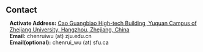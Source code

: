 <h1 id="contact"></h1>

<h2 style="margin: 50px 0px 10px;">Contact</h2>

<p style="padding-left: 10px;">
<strong>Activate Address:</strong> <a href="https://www.google.com/maps/place/%E6%9B%B9%E5%85%89%E5%BD%AA%E9%AB%98%E7%A7%91%E6%8A%80%E5%A4%A7%E6%A5%BC/@30.25905,120.1192621,17z/data=!3m1!4b1!4m6!3m5!1s0x344b62e7a20a515d:0x7616193ac333173b!8m2!3d30.25905!4d120.121837!16s%2Fg%2F1w0s9lfl?entry=ttu&g_ep=EgoyMDI0MTEwNi4wIKXMDSoASAFQAw%3D%3D">Cao Guangbiao High-tech Building, Yuquan Campus of Zhejiang University, Hangzhou, Zhejiang, China</a>
<br />
<strong>Email:</strong> <email> chenruiwu (at) zju.edu.cn</email>
<br />
<strong>Email(optional):</strong> <email> chenrui_wu (at) sfu.ca</email>
</p>
